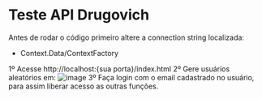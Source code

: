 # Teste API Drugovich


Antes de rodar o código primeiro altere a connection string localizada: 
- Context.Data/ContextFactory

1º Acesse http://localhost:{sua porta}/index.html
2º Gere usuários aleatórios em:
![image](https://user-images.githubusercontent.com/41274609/175868235-17576895-fdf2-4dd5-ad24-6ca4299ced73.png)
3º Faça login com o email cadastrado no usuário, para assim liberar acesso as outras funções.
